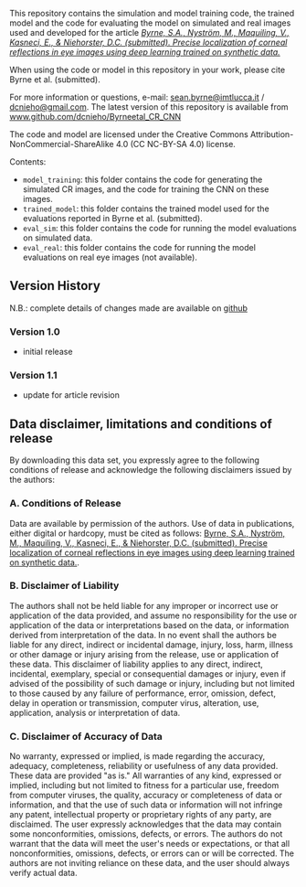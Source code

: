 This repository contains the simulation and model training code, the trained model and the code for evaluating the model on simulated and real images used and developed for the article _[Byrne, S.A., Nyström, M., Maquiling, V., Kasneci, E., & Niehorster, D.C. (submitted). Precise localization of corneal reflections in eye images using deep learning trained on synthetic data.](url_to_come)_

When using the code or model in this repository in your work, please cite Byrne et al.
(submitted).

For more information or questions, e-mail: sean.byrne@imtlucca.it /
dcnieho@gmail.com. The latest version of this repository is available
from www.github.com/dcnieho/Byrneetal_CR_CNN

The code and model are licensed under the Creative Commons
Attribution-NonCommercial-ShareAlike 4.0 (CC NC-BY-SA 4.0) license.

Contents:
- `model_training`: this folder contains the code for generating the simulated CR images, and the code for training the CNN on these images.
- `trained_model`: this folder contains the trained model used for the evaluations reported in Byrne et al. (submitted).
- `eval_sim`: this folder contains the code for running the model evaluations on simulated data.
- `eval_real`: this folder contains the code for running the model evaluations on real eye images (not available).

## Version History
N.B.: complete details of changes made are available on
[github](https://github.com/dcnieho/Byrneetal_CR_CNN)
### Version 1.0
- initial release
### Version 1.1
- update for article revision




## Data disclaimer, limitations and conditions of release
By downloading this data set, you expressly agree to the following conditions of release and acknowledge the following disclaimers issued by the authors:

### A. Conditions of Release
Data are available by permission of the authors. Use of data in publications,
either digital or hardcopy, must be cited as follows: [Byrne, S.A., Nyström, M., Maquiling, V., Kasneci, E., & Niehorster, D.C. (submitted). Precise localization of corneal reflections in eye images using deep learning trained on synthetic data.](url_to_come).

### B. Disclaimer of Liability
The authors shall not be held liable for any improper or incorrect use or application of the data provided, and assume no responsibility for the use or application of the data or interpretations based on the data, or information derived from interpretation of the data. In no event shall the authors be liable for any direct, indirect or incidental damage, injury, loss, harm, illness or other damage or injury arising from the release, use or application of these data. This disclaimer of liability applies to any direct, indirect, incidental, exemplary, special or consequential damages or injury, even if advised of the possibility of such damage or injury, including but not limited to those caused by any failure of performance, error, omission, defect, delay in operation or transmission, computer virus, alteration, use, application, analysis or interpretation of data.

### C. Disclaimer of Accuracy of Data
No warranty, expressed or implied, is made regarding the accuracy, adequacy, completeness, reliability or usefulness of any data provided. These data are provided "as is." All warranties of any kind, expressed or implied, including but not limited to fitness for a particular use, freedom from computer viruses, the quality, accuracy or completeness of data or information, and that the use of such data or information will not infringe any patent, intellectual property or proprietary rights of any party, are disclaimed. The user expressly acknowledges that the data may contain some nonconformities, omissions, defects, or errors. The authors do not warrant that the data will meet the user's needs or expectations, or that all nonconformities, omissions, defects, or errors can or will be corrected. The authors are not inviting reliance on these data, and the user should always verify actual data.


